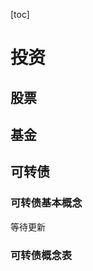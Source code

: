 [toc]

# 投资

## 股票

## 基金

## 可转债

### 可转债基本概念

等待更新

### 可转债概念表

[](https://deserce.notion.site/cefead48102040dda3208a1f0bc86b35)
